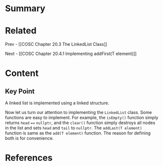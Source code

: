 # Summary

# Related
Prev - [[COSC Chapter 20.3 The LinkedList Class]]

Next - [[COSC Chapter 20.4.1 Implementing addFirst(T element)]]
# Content
## Key Point

A linked list is implemented using a linked structure. 

Now let us turn our attention to implementing the `LinkedList` class. Some functions are easy to implement. For example, the `isEmpty()` function simply returns `head` `==` `nullptr`, and the `clear()` function simply destroys all nodes in the list and sets `head` and `tail` to `nullptr`. The `addLast(T element)` function is same as the `add(T element)` function. The reason for defining both is for convenience.
# References
